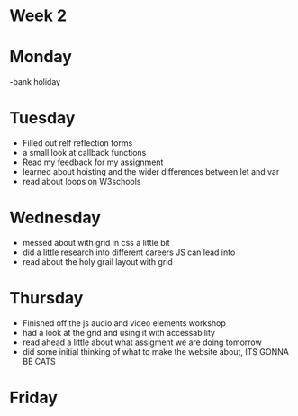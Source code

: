 # Week 2

# Monday

-bank holiday

# Tuesday

- Filled out relf reflection forms
- a small look at callback functions
- Read my feedback for my assignment
- learned about hoisting and the wider differences between let and var
- read about loops on W3schools

# Wednesday

- messed about with grid in css a little bit
- did a little research into different careers JS can lead into
- read about the holy grail layout with grid

# Thursday

- Finished off the js audio and video elements workshop
- had a look at the grid and using it with accessability
- read ahead a little about what assigment we are doing tomorrow
- did some initial thinking of what to make the website about, ITS GONNA BE CATS

# Friday
